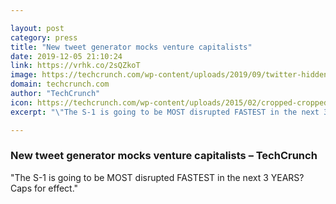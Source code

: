```yaml
---

layout: post
category: press
title: "New tweet generator mocks venture capitalists"
date: 2019-12-05 21:10:24
link: https://vrhk.co/2sQZkoT
image: https://techcrunch.com/wp-content/uploads/2019/09/twitter-hidden-replies1.png?w=753
domain: techcrunch.com
author: "TechCrunch"
icon: https://techcrunch.com/wp-content/uploads/2015/02/cropped-cropped-favicon-gradient.png?w=180
excerpt: "\"The S-1 is going to be MOST disrupted FASTEST in the next 3 YEARS? Caps for effect.\""

---
```


### New tweet generator mocks venture capitalists – TechCrunch

"The S-1 is going to be MOST disrupted FASTEST in the next 3 YEARS? Caps for effect."